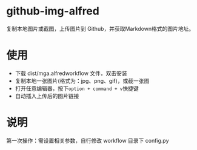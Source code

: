 # github-img-alfred
复制本地图片或截图，上传图片到 Github，并获取Markdown格式的图片地址。

# 使用

- 下载 dist/mga.alfredworkflow 文件，双击安装
- 复制本地一张图片(格式为：jpg、png、gif)，或截一张图
- 打开任意编辑器，按下`option + command + v`快捷键
- 自动插入上传后的图片链接

# 说明

第一次操作：需设置相关参数，自行修改 workflow 目录下 config.py 
